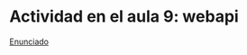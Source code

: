 # Actividad en el aula 9: webapi

[Enunciado](https://docs.google.com/document/d/1d8bryjpQQI6OXuCy1c4G33fvmUfJTi74/preview)
